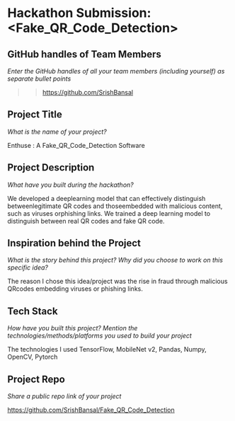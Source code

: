 # Hackathon Submission: <Fake_QR_Code_Detection>

## GitHub handles of Team Members  
_Enter the GitHub handles of all your team members (including yourself) as separate bullet points_
>>https://github.com/SrishBansal

## Project Title
_What is the name of your project?_

Enthuse : A Fake_QR_Code_Detection Software


## Project Description    
_What have you built during the hackathon?_


We developed a deeplearning model that can effectively distinguish betweenlegitimate QR codes and thoseembedded with malicious content, such as viruses orphishing links. We trained a deep
learning model to distinguish between real QR codes and fake QR code.

## Inspiration behind the Project  
_What is the story behind this project? Why did you choose to work on this specific idea?_


The reason I chose this idea/project was the rise in fraud through malicious QRcodes embedding viruses or phishing links.

## Tech Stack    
_How have you built this project? Mention the technologies/methods/platforms you used to build your project_


The technologies I used TensorFlow, MobileNet v2, Pandas, Numpy, OpenCV, Pytorch

## Project Repo  
_Share a public repo link of your project_



https://github.com/SrishBansal/Fake_QR_Code_Detection




<!--
https://www.youtube.com/watch?v=9IBaX1avYWc
-->
